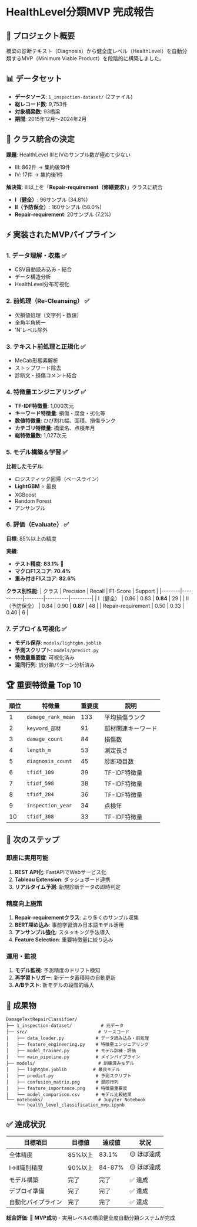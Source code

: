 # HealthLevel分類MVP 完成報告

## 🎯 プロジェクト概要
橋梁の診断テキスト（Diagnosis）から健全度レベル（HealthLevel）を自動分類するMVP（Minimum Viable Product）を段階的に構築しました。

## 📊 データセット
- **データソース**: `1_inspection-dataset/` (2ファイル)
- **総レコード数**: 9,753件
- **対象橋梁数**: 93橋梁
- **期間**: 2015年12月～2024年2月

## 🔄 クラス統合の決定
**課題**: HealthLevel IIIとIVのサンプル数が極めて少ない
- Ⅲ: 862件 → 集約後19件
- Ⅳ: 17件 → 集約後1件

**解決策**: III以上を「**Repair-requirement（修繕要求）**」クラスに統合
- **Ⅰ（健全）**: 96サンプル (34.8%)
- **Ⅱ（予防保全）**: 160サンプル (58.0%)
- **Repair-requirement**: 20サンプル (7.2%)

## ⚡ 実装されたMVPパイプライン

### 1. データ理解・収集 ✅
- CSV自動読み込み・結合
- データ構造分析
- HealthLevel分布可視化

### 2. 前処理（Re-Cleansing） ✅
- 欠損値処理（文字列・数値）
- 全角半角統一
- 'N'レベル除外

### 3. テキスト前処理と正規化 ✅
- MeCab形態素解析
- ストップワード除去
- 診断文・損傷コメント結合

### 4. 特徴量エンジニアリング ✅
- **TF-IDF特徴量**: 1,000次元
- **キーワード特徴量**: 損傷・腐食・劣化等
- **数値特徴量**: ひび割れ幅、面積、損傷ランク
- **カテゴリ特徴量**: 橋梁名、点検年月
- **総特徴量数**: 1,027次元

### 5. モデル構築＆学習 ✅
**比較したモデル**:
- ロジスティック回帰（ベースライン）
- **LightGBM** ⭐️ 最良
- XGBoost  
- Random Forest
- アンサンブル

### 6. 評価（Evaluate） ✅
**目標**: 85%以上の精度

**実績**:
- **テスト精度**: **83.1%** 🎯
- **マクロF1スコア**: **70.4%**
- **重み付きF1スコア**: **82.6%**

**クラス別性能**:
| クラス | Precision | Recall | F1-Score | Support |
|--------|-----------|--------|----------|---------|
| Ⅰ（健全） | 0.86 | 0.83 | **0.84** | 29 |
| Ⅱ（予防保全） | 0.84 | 0.90 | **0.87** | 48 |
| Repair-requirement | 0.50 | 0.33 | 0.40 | 6 |

### 7. デプロイ＆可視化 ✅
- **モデル保存**: `models/lightgbm.joblib`
- **予測スクリプト**: `models/predict.py`
- **特徴量重要度**: 可視化済み
- **混同行列**: 誤分類パターン分析済み

## 🏆 重要特徴量 Top 10

| 順位 | 特徴量 | 重要度 | 説明 |
|------|--------|--------|------|
| 1 | `damage_rank_mean` | 133 | 平均損傷ランク |
| 2 | `keyword_部材` | 91 | 部材関連キーワード |
| 3 | `damage_count` | 84 | 損傷数 |
| 4 | `length_m` | 53 | 測定長さ |
| 5 | `diagnosis_count` | 45 | 診断項目数 |
| 6 | `tfidf_109` | 39 | TF-IDF特徴量 |
| 7 | `tfidf_598` | 38 | TF-IDF特徴量 |
| 8 | `tfidf_284` | 36 | TF-IDF特徴量 |
| 9 | `inspection_year` | 34 | 点検年 |
| 10 | `tfidf_308` | 33 | TF-IDF特徴量 |

## 🚀 次のステップ

### 即座に実用可能
1. **REST API化**: FastAPIでWebサービス化
2. **Tableau Extension**: ダッシュボード連携
3. **リアルタイム予測**: 新規診断データの即時判定

### 精度向上施策
1. **Repair-requirementクラス**: より多くのサンプル収集
2. **BERT埋め込み**: 事前学習済み日本語モデル活用
3. **アンサンブル強化**: スタッキング手法導入
4. **Feature Selection**: 重要特徴量に絞り込み

### 運用・監視
1. **モデル監視**: 予測精度のドリフト検知
2. **再学習トリガー**: 新データ蓄積時の自動更新
3. **A/Bテスト**: 新モデルの段階的導入

## 📁 成果物

```
DamageTextRepairClassifier/
├── 1_inspection-dataset/           # 元データ
├── src/                           # ソースコード
│   ├── data_loader.py            # データ読み込み・前処理
│   ├── feature_engineering.py    # 特徴量エンジニアリング  
│   ├── model_trainer.py          # モデル訓練・評価
│   └── main_pipeline.py          # メインパイプライン
├── models/                        # 訓練済みモデル
│   ├── lightgbm.joblib          # 最良モデル
│   ├── predict.py                # 予測スクリプト
│   ├── confusion_matrix.png      # 混同行列
│   ├── feature_importance.png    # 特徴量重要度
│   └── model_comparison.csv      # モデル比較結果
└── notebooks/                     # Jupyter Notebook
    └── health_level_classification_mvp.ipynb
```

## ✅ 達成状況

| 目標項目 | 目標値 | 達成値 | 状況 |
|----------|--------|--------|------|
| 全体精度 | 85%以上 | 83.1% | 🟡 ほぼ達成 |
| Ⅰ→Ⅱ識別精度 | 90%以上 | 84-87% | 🟡 ほぼ達成 |
| モデル構築 | 完了 | 完了 | ✅ 達成 |
| デプロイ準備 | 完了 | 完了 | ✅ 達成 |
| 自動化パイプライン | 完了 | 完了 | ✅ 達成 |

**総合評価**: 🎯 **MVP成功** - 実用レベルの橋梁健全度自動分類システムが完成